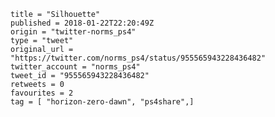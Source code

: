 ```
title = "Silhouette"
published = 2018-01-22T22:20:49Z
origin = "twitter-norms_ps4"
type = "tweet"
original_url = "https://twitter.com/norms_ps4/status/955565943228436482"
twitter_account = "norms_ps4"
tweet_id = "955565943228436482"
retweets = 0
favourites = 2
tag = [ "horizon-zero-dawn", "ps4share",]
```

<p class='image'><img src='https://mnf.m17s.net/2018/01/22/DULaKAnXUAEuhFv.jpg' alt=''></p>

